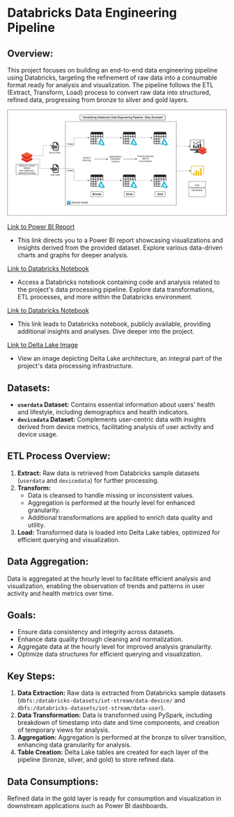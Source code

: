 # Databricks Data Engineering Pipeline

## Overview:
This project focuses on building an end-to-end data engineering pipeline using Databricks, targeting the refinement of raw data into a consumable format ready for analysis and visualization. The pipeline follows the ETL (Extract, Transform, Load) process to convert raw data into structured, refined data, progressing from bronze to silver and gold layers.

![Pipeline Flow](https://github.com/DhaneshSarpale/Databricks-IoT/blob/main/Pipeline%20Flow.jpg)

[Link to Power BI Report](https://app.powerbi.com/view?r=eyJrIjoiNzRlOWMyYzQtNjg0MC00Yzg4LWEwNDItYTE3NDU5ODFkMWI2IiwidCI6ImRmODY3OWNkLWE4MGUtNDVkOC05OWFjLWM4M2VkN2ZmOTVhMCJ9&pageName=ReportSection)
- This link directs you to a Power BI report showcasing visualizations and insights derived from the provided dataset. Explore various data-driven charts and graphs for deeper analysis.

[Link to Databricks Notebook](https://databricks-prod-cloudfront.cloud.databricks.com/public/4027ec902e239c93eaaa8714f173bcfc/7740050962745411/2007676982286802/2016063543754681/latest.html)
- Access a Databricks notebook containing code and analysis related to the project's data processing pipeline. Explore data transformations, ETL processes, and more within the Databricks environment.

[Link to Databricks Notebook](https://databricks-prod-cloudfront.cloud.databricks.com/public/4027ec902e239c93eaaa8714f173bcfc/7771030287757023/1693771869421258/2141620800104381/latest.html)
- This link leads to Databricks notebook, publicly available, providing additional insights and analyses. Dive deeper into the project.

[Link to Delta Lake Image](https://github.com/DhaneshSarpale/Databricks-IoT/blob/main/src/img/Screenshot%202024-03-14%20180121.png)
- View an image depicting Delta Lake architecture, an integral part of the project's data processing infrastructure. 


## Datasets:
- **`userdata` Dataset:** Contains essential information about users' health and lifestyle, including demographics and health indicators.
- **`devicedata` Dataset:** Complements user-centric data with insights derived from device metrics, facilitating analysis of user activity and device usage.

## ETL Process Overview:
1. **Extract:** Raw data is retrieved from Databricks sample datasets (`userdata` and `devicedata`) for further processing.
2. **Transform:**
   - Data is cleansed to handle missing or inconsistent values.
   - Aggregation is performed at the hourly level for enhanced granularity.
   - Additional transformations are applied to enrich data quality and utility.
3. **Load:** Transformed data is loaded into Delta Lake tables, optimized for efficient querying and visualization.

## Data Aggregation:
Data is aggregated at the hourly level to facilitate efficient analysis and visualization, enabling the observation of trends and patterns in user activity and health metrics over time.

## Goals:
- Ensure data consistency and integrity across datasets.
- Enhance data quality through cleaning and normalization.
- Aggregate data at the hourly level for improved analysis granularity.
- Optimize data structures for efficient querying and visualization.

## Key Steps:
1. **Data Extraction:** Raw data is extracted from Databricks sample datasets (`dbfs:/databricks-datasets/iot-stream/data-device/` and `dbfs:/databricks-datasets/iot-stream/data-user`).
2. **Data Transformation:** Data is transformed using PySpark, including breakdown of timestamp into date and time components, and creation of temporary views for analysis.
3. **Aggregation:** Aggregation is performed at the bronze to silver transition, enhancing data granularity for analysis.
4. **Table Creation:** Delta Lake tables are created for each layer of the pipeline (bronze, silver, and gold) to store refined data.

## Data Consumptions:
Refined data in the gold layer is ready for consumption and visualization in downstream applications such as Power BI dashboards.
